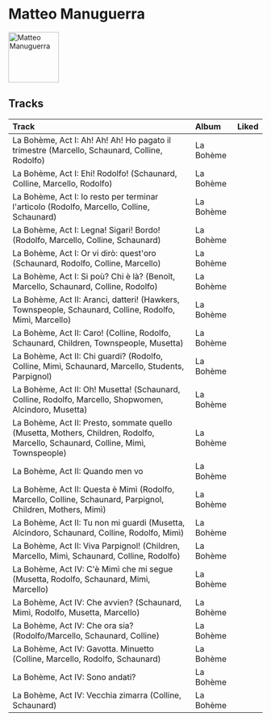 
# Matteo Manuguerra


<img src="https://i.scdn.co/image/ab67616d0000b2738f025959ddb662d00a3c8bcb" alt="Matteo Manuguerra" width="100" />

## Tracks

| Track                                                                                                                            | Album     | Liked   |
|:---------------------------------------------------------------------------------------------------------------------------------|:----------|:--------|
| La Bohème, Act I: Ah! Ah! Ah! Ho pagato il trimestre (Marcello, Schaunard, Colline, Rodolfo)                                     | La Bohème |         |
| La Bohème, Act I: Ehi! Rodolfo! (Schaunard, Colline, Marcello, Rodolfo)                                                          | La Bohème |         |
| La Bohème, Act I: Io resto per terminar l'articolo (Rodolfo, Marcello, Colline, Schaunard)                                       | La Bohème |         |
| La Bohème, Act I: Legna! Sigari! Bordo! (Rodolfo, Marcello, Colline, Schaunard)                                                  | La Bohème |         |
| La Bohème, Act I: Or vi dirò: quest'oro (Schaunard, Rodolfo, Colline, Marcello)                                                  | La Bohème |         |
| La Bohème, Act I: Si poù? Chi è là? (Benoît, Marcello, Schaunard, Colline, Rodolfo)                                              | La Bohème |         |
| La Bohème, Act II: Aranci, datteri! (Hawkers, Townspeople, Schaunard, Colline, Rodolfo, Mimì, Marcello)                          | La Bohème |         |
| La Bohème, Act II: Caro! (Colline, Rodolfo, Schaunard, Children, Townspeople, Musetta)                                           | La Bohème |         |
| La Bohème, Act II: Chi guardi? (Rodolfo, Colline, Mimì, Schaunard, Marcello, Students, Parpignol)                                | La Bohème |         |
| La Bohème, Act II: Oh! Musetta! (Schaunard, Colline, Rodolfo, Marcello, Shopwomen, Alcindoro, Musetta)                           | La Bohème |         |
| La Bohème, Act II: Presto, sommate quello (Musetta, Mothers, Children, Rodolfo, Marcello, Schaunard, Colline, Mimì, Townspeople) | La Bohème |         |
| La Bohème, Act II: Quando men vo                                                                                                 | La Bohème |         |
| La Bohème, Act II: Questa è Mimì (Rodolfo, Marcello, Colline, Schaunard, Parpignol, Children, Mothers, Mimì)                     | La Bohème |         |
| La Bohème, Act II: Tu non mi guardi (Musetta, Alcindoro, Schaunard, Colline, Rodolfo, Mimì)                                      | La Bohème |         |
| La Bohème, Act II: Viva Parpignol! (Children, Marcello, Mimì, Schaunard, Colline, Rodolfo)                                       | La Bohème |         |
| La Bohème, Act IV: C'è Mimì che mi segue (Musetta, Rodolfo, Schaunard, Mimì, Marcello)                                           | La Bohème |         |
| La Bohème, Act IV: Che avvien? (Schaunard, Mimì, Rodolfo, Musetta, Marcello)                                                     | La Bohème |         |
| La Bohème, Act IV: Che ora sia? (Rodolfo/Marcello, Schaunard, Colline)                                                           | La Bohème |         |
| La Bohème, Act IV: Gavotta. Minuetto (Colline, Marcello, Rodolfo, Schaunard)                                                     | La Bohème |         |
| La Bohème, Act IV: Sono andati?                                                                                                  | La Bohème |         |
| La Bohème, Act IV: Vecchia zimarra (Colline, Schaunard)                                                                          | La Bohème |         |